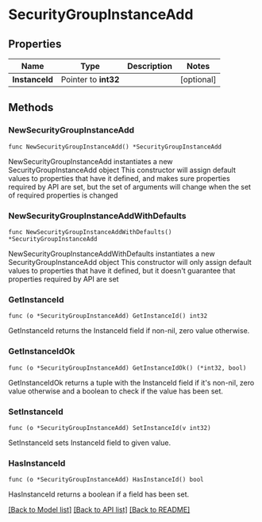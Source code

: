 # SecurityGroupInstanceAdd

## Properties

Name | Type | Description | Notes
------------ | ------------- | ------------- | -------------
**InstanceId** | Pointer to **int32** |  | [optional] 

## Methods

### NewSecurityGroupInstanceAdd

`func NewSecurityGroupInstanceAdd() *SecurityGroupInstanceAdd`

NewSecurityGroupInstanceAdd instantiates a new SecurityGroupInstanceAdd object
This constructor will assign default values to properties that have it defined,
and makes sure properties required by API are set, but the set of arguments
will change when the set of required properties is changed

### NewSecurityGroupInstanceAddWithDefaults

`func NewSecurityGroupInstanceAddWithDefaults() *SecurityGroupInstanceAdd`

NewSecurityGroupInstanceAddWithDefaults instantiates a new SecurityGroupInstanceAdd object
This constructor will only assign default values to properties that have it defined,
but it doesn't guarantee that properties required by API are set

### GetInstanceId

`func (o *SecurityGroupInstanceAdd) GetInstanceId() int32`

GetInstanceId returns the InstanceId field if non-nil, zero value otherwise.

### GetInstanceIdOk

`func (o *SecurityGroupInstanceAdd) GetInstanceIdOk() (*int32, bool)`

GetInstanceIdOk returns a tuple with the InstanceId field if it's non-nil, zero value otherwise
and a boolean to check if the value has been set.

### SetInstanceId

`func (o *SecurityGroupInstanceAdd) SetInstanceId(v int32)`

SetInstanceId sets InstanceId field to given value.

### HasInstanceId

`func (o *SecurityGroupInstanceAdd) HasInstanceId() bool`

HasInstanceId returns a boolean if a field has been set.


[[Back to Model list]](../README.md#documentation-for-models) [[Back to API list]](../README.md#documentation-for-api-endpoints) [[Back to README]](../README.md)


